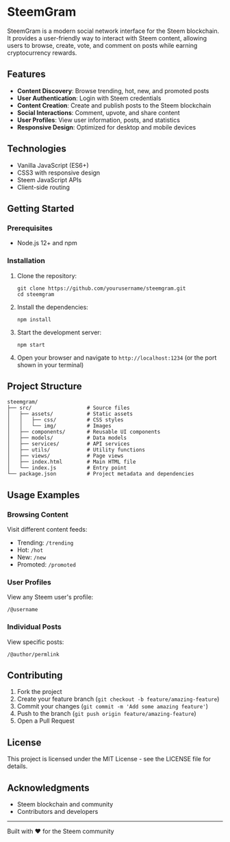 # SteemGram

SteemGram is a modern social network interface for the Steem blockchain. It provides a user-friendly way to interact with Steem content, allowing users to browse, create, vote, and comment on posts while earning cryptocurrency rewards.



## Features

- **Content Discovery**: Browse trending, hot, new, and promoted posts
- **User Authentication**: Login with Steem credentials
- **Content Creation**: Create and publish posts to the Steem blockchain
- **Social Interactions**: Comment, upvote, and share content
- **User Profiles**: View user information, posts, and statistics
- **Responsive Design**: Optimized for desktop and mobile devices

## Technologies

- Vanilla JavaScript (ES6+)
- CSS3 with responsive design
- Steem JavaScript APIs
- Client-side routing

## Getting Started

### Prerequisites

- Node.js 12+ and npm

### Installation

1. Clone the repository:
   ```
   git clone https://github.com/yourusername/steemgram.git
   cd steemgram
   ```

2. Install the dependencies:
   ```
   npm install
   ```

3. Start the development server:
   ```
   npm start
   ```

4. Open your browser and navigate to `http://localhost:1234` (or the port shown in your terminal)

## Project Structure

```
steemgram/
├── src/                  # Source files
│   ├── assets/           # Static assets
│   │   ├── css/          # CSS styles
│   │   └── img/          # Images
│   ├── components/       # Reusable UI components
│   ├── models/           # Data models
│   ├── services/         # API services
│   ├── utils/            # Utility functions
│   ├── views/            # Page views
│   ├── index.html        # Main HTML file
│   └── index.js          # Entry point
└── package.json          # Project metadata and dependencies
```

## Usage Examples

### Browsing Content

Visit different content feeds:
- Trending: `/trending`
- Hot: `/hot`
- New: `/new`
- Promoted: `/promoted`

### User Profiles

View any Steem user's profile:
```
/@username
```

### Individual Posts

View specific posts:
```
/@author/permlink
```

## Contributing

1. Fork the project
2. Create your feature branch (`git checkout -b feature/amazing-feature`)
3. Commit your changes (`git commit -m 'Add some amazing feature'`)
4. Push to the branch (`git push origin feature/amazing-feature`)
5. Open a Pull Request

## License

This project is licensed under the MIT License - see the LICENSE file for details.

## Acknowledgments

- Steem blockchain and community
- Contributors and developers

---

Built with ❤️ for the Steem community
